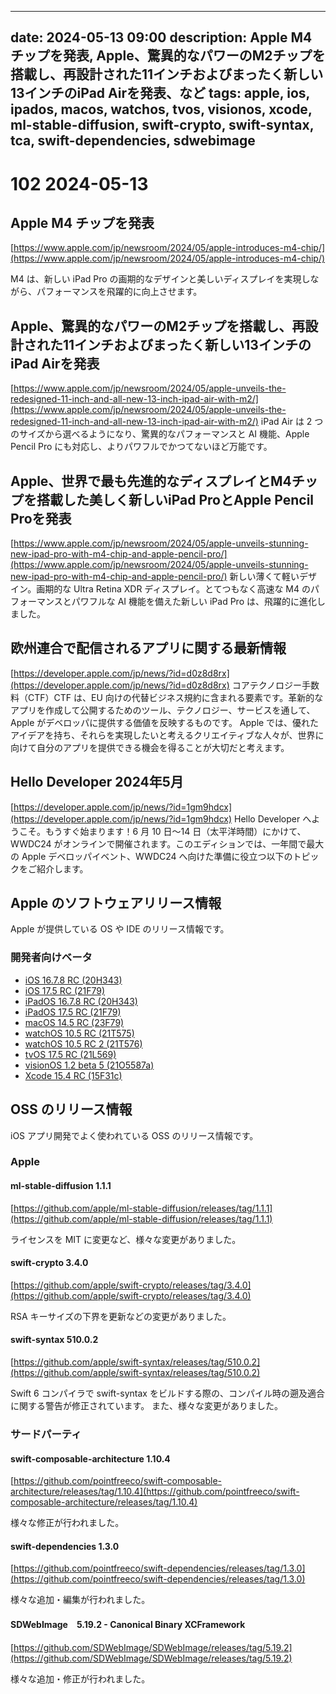 ------
date: 2024-05-13 09:00
description: Apple M4 チップを発表, Apple、驚異的なパワーのM2チップを搭載し、再設計された11インチおよびまったく新しい13インチのiPad Airを発表、など
tags: apple, ios, ipados, macos, watchos, tvos, visionos, xcode, ml-stable-diffusion, swift-crypto, swift-syntax, tca, swift-dependencies, sdwebimage
---
# 102 2024-05-13

## Apple M4 チップを発表

[https://www.apple.com/jp/newsroom/2024/05/apple-introduces-m4-chip/](https://www.apple.com/jp/newsroom/2024/05/apple-introduces-m4-chip/)

M4 は、新しい iPad Pro の画期的なデザインと美しいディスプレイを実現しながら、パフォーマンスを飛躍的に向上させます。

## Apple、驚異的なパワーのM2チップを搭載し、再設計された11インチおよびまったく新しい13インチのiPad Airを発表

[https://www.apple.com/jp/newsroom/2024/05/apple-unveils-the-redesigned-11-inch-and-all-new-13-inch-ipad-air-with-m2/](https://www.apple.com/jp/newsroom/2024/05/apple-unveils-the-redesigned-11-inch-and-all-new-13-inch-ipad-air-with-m2/)
iPad Air は 2 つのサイズから選べるようになり、驚異的なパフォーマンスと AI 機能、Apple Pencil Pro にも対応し、よりパワフルでかつてないほど万能です。

## Apple、世界で最も先進的なディスプレイとM4チップを搭載した美しく新しいiPad ProとApple Pencil Proを発表

[https://www.apple.com/jp/newsroom/2024/05/apple-unveils-stunning-new-ipad-pro-with-m4-chip-and-apple-pencil-pro/](https://www.apple.com/jp/newsroom/2024/05/apple-unveils-stunning-new-ipad-pro-with-m4-chip-and-apple-pencil-pro/)
新しい薄くて軽いデザイン。画期的な Ultra Retina XDR ディスプレイ。とてつもなく高速な M4 のパフォーマンスとパワフルな AI 機能を備えた新しい iPad Pro は、飛躍的に進化しました。

## 欧州連合で配信されるアプリに関する最新情報

[https://developer.apple.com/jp/news/?id=d0z8d8rx](https://developer.apple.com/jp/news/?id=d0z8d8rx)
コアテクノロジー手数料（CTF）CTF は、EU 向けの代替ビジネス規約に含まれる要素です。革新的なアプリを作成して公開するためのツール、テクノロジー、サービスを通して、Apple がデベロッパに提供する価値を反映するものです。
Apple では、優れたアイデアを持ち、それらを実現したいと考えるクリエイティブな人々が、世界に向けて自分のアプリを提供できる機会を得ることが大切だと考えます。

## Hello Developer 2024年5月

[https://developer.apple.com/jp/news/?id=1gm9hdcx](https://developer.apple.com/jp/news/?id=1gm9hdcx)
Hello Developer へようこそ。もうすぐ始まります！6 月 10 日～14 日（太平洋時間）にかけて、WWDC24 がオンラインで開催されます。このエディションでは、一年間で最大の Apple デベロッパイベント、WWDC24 へ向けた準備に役立つ以下のトピックをご紹介します。

## Apple のソフトウェアリリース情報

Apple が提供している OS や IDE のリリース情報です。

### 開発者向けベータ

- [iOS 16.7.8 RC (20H343)](https://developer.apple.com/jp/news/releases/?id=05072024g)
- [iOS 17.5 RC (21F79)](https://developer.apple.com/news/releases/?id=05072024a)
- [iPadOS 16.7.8 RC (20H343)](https://developer.apple.com/news/releases/?id=05072024h)
- [iPadOS 17.5 RC (21F79)](https://developer.apple.com/news/releases/?id=05072024b)
- [macOS 14.5 RC (23F79)](https://developer.apple.com/news/releases/?id=05092024a)
- [watchOS 10.5 RC (21T575)](https://developer.apple.com/news/releases/?id=05072024i)
- [watchOS 10.5 RC 2 (21T576)](https://developer.apple.com/news/releases/?id=05082024a)
- [tvOS 17.5 RC (21L569)](https://developer.apple.com/news/releases/?id=05072024d)
- [visionOS 1.2 beta 5 (21O5587a)](https://developer.apple.com/news/releases/?id=05072024e)
- [Xcode 15.4 RC (15F31c)](https://developer.apple.com/news/releases/?id=05072024f)

## OSS のリリース情報

iOS アプリ開発でよく使われている OSS のリリース情報です。

### Apple

#### ml-stable-diffusion 1.1.1

[https://github.com/apple/ml-stable-diffusion/releases/tag/1.1.1](https://github.com/apple/ml-stable-diffusion/releases/tag/1.1.1)

ライセンスを MIT に変更など、様々な変更がありました。

#### swift-crypto 3.4.0

[https://github.com/apple/swift-crypto/releases/tag/3.4.0](https://github.com/apple/swift-crypto/releases/tag/3.4.0)

RSA キーサイズの下界を更新などの変更がありました。

#### swift-syntax 510.0.2

[https://github.com/apple/swift-syntax/releases/tag/510.0.2](https://github.com/apple/swift-syntax/releases/tag/510.0.2)

Swift 6 コンパイラで swift-syntax をビルドする際の、コンパイル時の遡及適合に関する警告が修正されています。
また、様々な変更がありました。

### サードパーティ

#### swift-composable-architecture 1.10.4

[https://github.com/pointfreeco/swift-composable-architecture/releases/tag/1.10.4](https://github.com/pointfreeco/swift-composable-architecture/releases/tag/1.10.4)

様々な修正が行われました。

#### swift-dependencies 1.3.0

[https://github.com/pointfreeco/swift-dependencies/releases/tag/1.3.0](https://github.com/pointfreeco/swift-dependencies/releases/tag/1.3.0)

様々な追加・編集が行われました。

#### SDWebImage　5.19.2 - Canonical Binary XCFramework

[https://github.com/SDWebImage/SDWebImage/releases/tag/5.19.2](https://github.com/SDWebImage/SDWebImage/releases/tag/5.19.2)

様々な追加・修正が行われました。

